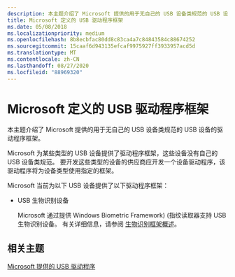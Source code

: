 ```yaml
---
description: 本主题介绍了 Microsoft 提供的用于无自己的 USB 设备类规范的 USB 设备的驱动程序框架。
title: Microsoft 定义的 USB 驱动程序框架
ms.date: 05/08/2018
ms.localizationpriority: medium
ms.openlocfilehash: 8b8ecbfac80dd8c83ca4a7c84843584c88674252
ms.sourcegitcommit: 15caaf6d943135efcaf9975927ff3933957acd5d
ms.translationtype: MT
ms.contentlocale: zh-CN
ms.lasthandoff: 08/27/2020
ms.locfileid: "88969320"
---
```

# <a name="microsoft-defined-usb-driver-frameworks"></a>Microsoft 定义的 USB 驱动程序框架


本主题介绍了 Microsoft 提供的用于无自己的 USB 设备类规范的 USB 设备的驱动程序框架。

Microsoft 为某些类型的 USB 设备提供了驱动程序框架，这些设备没有自己的 USB 设备类规范。 要开发这些类型的设备的供应商应开发一个设备驱动程序，该驱动程序将为设备类型使用指定的框架。

Microsoft 当前为以下 USB 设备提供了以下驱动程序框架：

-   USB 生物识别设备

    Microsoft 通过提供 Windows Biometric Framework)  (指纹读取器支持 USB 生物识别设备。 有关详细信息，请参阅 [生物识别框架概述](https://docs.microsoft.com/windows/desktop/SecBioMet/biometric-framework-overview)。

## <a name="related-topics"></a>相关主题
[Microsoft 提供的 USB 驱动程序](system-supplied-usb-drivers.md)  



